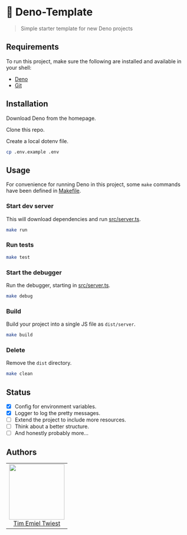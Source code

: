 # 🦕 Deno-Template
> Simple starter template for new Deno projects

## Requirements

To run this project, make sure the following are installed and available in your shell:

- [Deno](https://deno.land/)
- [Git](https://git-scm.com/)

## Installation

Download Deno from the homepage.

Clone this repo.

Create a local dotenv file.

```sh
cp .env.example .env
```

## Usage

For convenience for running Deno in this project, some `make` commands have been defined in [Makefile](/Makefile).

### Start dev server

This will download dependencies and run [src/server.ts](/src/server.ts).

```sh
make run
```

### Run tests

```sh
make test
```

### Start the debugger

Run the debugger, starting in [src/server.ts](/src/server.ts).

```sh
make debug
```

### Build

Build your project into a single JS file as `dist/server`.

```sh
make build
```

### Delete

Remove the `dist` directory.

```sh
make clean
```

## Status

- [x] Config for environment variables.
- [x] Logger to log the pretty messages.
- [ ] Extend the project to include more resources.
- [ ] Think about a better structure.
- [ ] And honestly probably more...

## Authors

<table>
  <tbody>
    <tr>
      <td align="center">
        <a href="https://github.com/Vanture">
          <img width="150" height="150" src="https://github.com/Vanture.png?v=3&s=150">
          </br>
          Tim Emiel Twiest
        </a>
      </td>
    </tr>
  <tbody>
</table>
